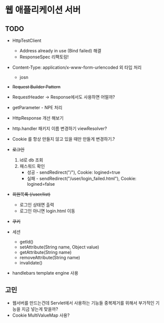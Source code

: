 # 웹 애플리케이션 서버

## TODO
- HttpTestClient
    - Address already in use (Bind failed) 해결
    - ResponseSpec 리팩토링!

- Content-Type: application/x-www-form-urlencoded 외 타입 처리
    - josn
- ~~Request Builder Pattern~~
- RequestHeader -> Response에서도 사용하면 어떨까?
- getParameter - NPE 처리
- HttpResponse 개선 해보기
- http.handler 패키지 이름 변경하기 viewResolver? 
- Cookie 를 항상 만들지 않고 있을 때만 만들게 변경하기.?

- ~~로그인~~
   1. id로 db 조회 
   2. 패스워드 확인
      - 성공 - sendRedirect("/"), Cookie: logined=true
      - 실패 - sendRedirect("/user/login_failed.html"), Cookie: logined=false
- ~~회원목록 (/user/list)~~
   - 로그인 상태면 출력
   - 로그인 아니면 login.html 이동
- ~~쿠키~~
- 세션
   - getId() 
   - setAttribute(String name, Object value)
   - getAttribute(String name)
   - removeAttribute(String name)
   - invalidate() 
- handlebars template engine 사용


## 고민 
- 웹서버를 만드는건데 Servlet에서 사용하는 기능들 중복제거를 위해서 부가적인 기능을 지금 넣는게 맞을까?
- Cookie MultiValueMap 사용?
